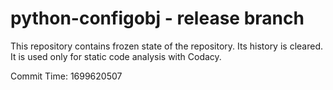 # python-configobj - release branch

This repository contains frozen state of the repository.
Its history is cleared. It is used only for static code
analysis with Codacy.

Commit Time: 1699620507